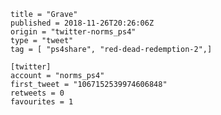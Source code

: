 ```
title = "Grave"
published = 2018-11-26T20:26:06Z
origin = "twitter-norms_ps4"
type = "tweet"
tag = [ "ps4share", "red-dead-redemption-2",]

[twitter]
account = "norms_ps4"
first_tweet = "1067152539974606848"
retweets = 0
favourites = 1
```

<p class='image'><img src='https://mnf.m17s.net/2018/11/26/Ds9Jk95WkAcpyhk.jpg' alt=''></p>

